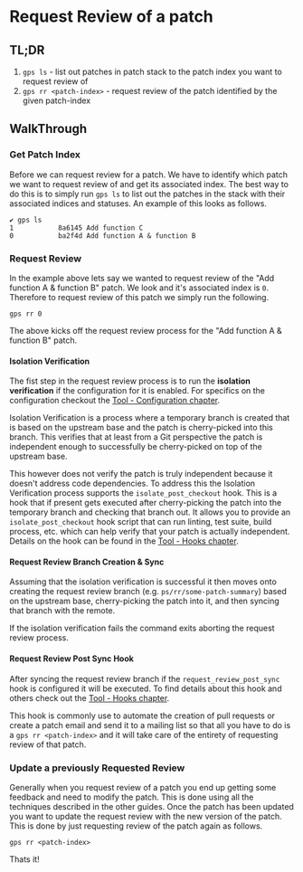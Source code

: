 # Request Review of a patch

## TL;DR

1. `gps ls` - list out patches in patch stack to the patch index you want to request review of
2. `gps rr <patch-index>` - request review of the patch identified by the given patch-index

## WalkThrough

### Get Patch Index

Before we can request review for a patch. We have to identify which patch we
want to request review of and get its associated index. The best way to do this
is to simply run `gps ls` to list out the patches in the stack with their
associated indices and statuses. An example of this looks as follows.

```
✔ gps ls
1           8a6145 Add function C
0           ba2f4d Add function A & function B
```

### Request Review

In the example above lets say we wanted to request review of the "Add function
A & function B" patch. We look and it's associated index is `0`. Therefore to
request review of this patch we simply run the following.

```
gps rr 0
```

The above kicks off the request review process for the "Add function A &
function B" patch.

#### Isolation Verification

The fist step in the request review process is to run the
**isolation verification** if the configuration for it is enabled. For
specifics on the configuration checkout the
[Tool - Configuration chapter](../tool/configuration.md).

Isolation Verification is a process where a temporary branch is created that is
based on the upstream base and the patch is cherry-picked into this branch.
This verifies that at least from a Git perspective the patch is independent
enough to successfully be cherry-picked on top of the upstream base.

This however does not verify the patch is truly independent because it doesn't
address code dependencies. To address this the Isolation Verification process
supports the `isolate_post_checkout` hook. This is a hook that if present gets
executed after cherry-picking the patch into the temporary branch and checking
that branch out. It allows you to provide an `isolate_post_checkout` hook
script that can run linting, test suite, build process, etc. which can help
verify that your patch is actually independent. Details on the hook can be
found in the [Tool - Hooks chapter](../tool/hooks.md).

#### Request Review Branch Creation & Sync

Assuming that the isolation verification is successful it then moves onto
creating the request review branch (e.g. `ps/rr/some-patch-summary`) based on
the upstream base, cherry-picking the patch into it, and then syncing that
branch with the remote.

If the isolation verification fails the command exits aborting the request
review process.

#### Request Review Post Sync Hook

After syncing the request review branch if the `request_review_post_sync` hook
is configured it will be executed. To find details about this hook and others
check out the [Tool - Hooks chapter](../tool/hooks.md).

This hook is commonly use to automate the creation of pull requests or create a
patch email and send it to a mailing list so that all you have to do is a `gps
rr <patch-index>` and it will take care of the entirety of requesting review of
that patch.

### Update a previously Requested Review

Generally when you request review of a patch you end up getting some feedback
and need to modify the patch. This is done using all the techniques described
in the other guides. Once the patch has been updated you want to update the
request review with the new version of the patch. This is done by just
requesting review of the patch again as follows.

```
gps rr <patch-index>
```

Thats it!
